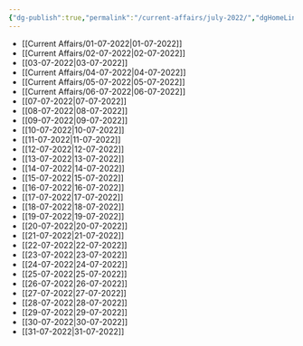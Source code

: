 ```yaml
---
{"dg-publish":true,"permalink":"/current-affairs/july-2022/","dgHomeLink":true,"dgPassFrontmatter":false}
---
```


- [[Current Affairs/01-07-2022|01-07-2022]]
- [[Current Affairs/02-07-2022|02-07-2022]]
- [[03-07-2022|03-07-2022]]
- [[Current Affairs/04-07-2022|04-07-2022]]
- [[Current Affairs/05-07-2022|05-07-2022]]
- [[Current Affairs/06-07-2022|06-07-2022]]
- [[07-07-2022|07-07-2022]]
- [[08-07-2022|08-07-2022]]
- [[09-07-2022|09-07-2022]]
- [[10-07-2022|10-07-2022]]
- [[11-07-2022|11-07-2022]]
- [[12-07-2022|12-07-2022]]
- [[13-07-2022|13-07-2022]]
- [[14-07-2022|14-07-2022]]
- [[15-07-2022|15-07-2022]]
- [[16-07-2022|16-07-2022]] 
- [[17-07-2022|17-07-2022]]
- [[18-07-2022|18-07-2022]]
- [[19-07-2022|19-07-2022]]
- [[20-07-2022|20-07-2022]]
- [[21-07-2022|21-07-2022]]
- [[22-07-2022|22-07-2022]]
- [[23-07-2022|23-07-2022]]
- [[24-07-2022|24-07-2022]]
- [[25-07-2022|25-07-2022]]
- [[26-07-2022|26-07-2022]]
- [[27-07-2022|27-07-2022]]
- [[28-07-2022|28-07-2022]]
- [[29-07-2022|29-07-2022]]
- [[30-07-2022|30-07-2022]]
- [[31-07-2022|31-07-2022]]

